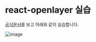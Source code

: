 # react-openlayer 실습

[공식문서](https://react-openlayer-official.vercel.app/)를 보고 아래와 같이 실습합니다.

![image](https://github.com/dronesquare-organization/dronesquare-frontend/assets/101972330/87f6a185-afc1-4fd3-a14d-eac3fe0fe3d6)
